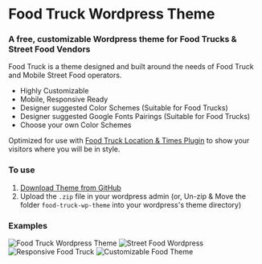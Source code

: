 # Food Truck Wordpress Theme
### A free, customizable Wordpress theme for Food Trucks & Street Food Vendors

Food Truck is a theme designed and built around the needs of Food Truck and Mobile Street Food operators.

- Highly Customizable
- Mobile, Responsive Ready
- Designer suggested Color Schemes (Suitable for Food Trucks)
- Designer suggested Google Fonts Pairings (Suitable for Food Trucks)
- Choose your own Color Schemes

Optimized for use with [Food Truck Location & Times Plugin](https://wordpress.org/plugins/food-truck/) to show your visitors where you will be in style.

### To use

1. [Download Theme from GitHub](https://github.com/paulcollett/food-truck-wp-theme/archive/master.zip)
2. Upload the `.zip` file in your wordpress admin (or, Un-zip & Move the folder `food-truck-wp-theme` into your wordpress's theme directory)

### Examples

![Food Truck Wordpress Theme](https://user-images.githubusercontent.com/1904774/35611959-cd3aa966-061b-11e8-8209-94a811e009a0.png)
![Street Food Wordpress](https://user-images.githubusercontent.com/1904774/35611444-d782a0ba-0619-11e8-8797-10e25c54ad2e.png)
![Responsive Food Truck](https://user-images.githubusercontent.com/1904774/35612626-44224a14-061e-11e8-8833-269834085948.png)
![Customizable Food Theme](https://user-images.githubusercontent.com/1904774/35611940-b4e7a03a-061b-11e8-9128-724037d0ed4b.png)

